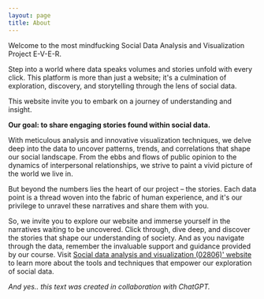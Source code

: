```yaml
---
layout: page
title: About
---
```


Welcome to the most mindfucking Social Data Analysis and Visualization Project E-V-E-R.

Step into a world where data speaks volumes and stories unfold with every click. This platform is more than just a website; it's a culmination of exploration, discovery, and storytelling through the lens of social data.

This website invite you to embark on a journey of understanding and insight. 

<b>Our goal: to share engaging stories found within social data.</b>

With meticulous analysis and innovative visualization techniques, we delve deep into the data to uncover patterns, trends, and correlations that shape our social landscape. From the ebbs and flows of public opinion to the dynamics of interpersonal relationships, we strive to paint a vivid picture of the world we live in.

But beyond the numbers lies the heart of our project – the stories. Each data point is a thread woven into the fabric of human experience, and it's our privilege to unravel these narratives and share them with you.

So, we invite you to explore our website and immerse yourself in the narratives waiting to be uncovered. Click through, dive deep, and discover the stories that shape our understanding of society. And as you navigate through the data, remember the invaluable support and guidance provided by our course. Visit [ Social data analysis and visualization (02806)' website](https://github.com/suneman/socialdata2024/wiki) to learn more about the tools and techniques that empower our exploration of social data.

<i> And yes..  this text was created in collaboration with ChatGPT.</i>
